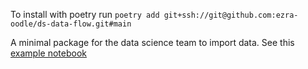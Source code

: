To install with poetry run
`poetry add git+ssh://git@github.com:ezra-oodle/ds-data-flow.git#main`

A minimal package for the data science team to import data.
See this [example notebook](https://github.com/ezra-oodle/ds-data-flow/blob/main/explore.ipynb)
